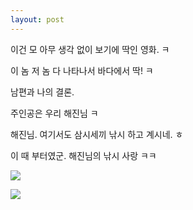 ```yaml
---
layout: post
---
```

이건 모 아무 생각 없이 보기에 딱인 영화. ㅋ

이 놈 저 놈 다 나타나서 바다에서 딱! ㅋ


남편과 나의 결론. 

주인공은 우리 해진님 ㅋ

해진님. 여기서도 삼시세끼 낚시 하고 계시네. ㅎ

이 때 부터였군. 해진님의 낚시 사랑 ㅋㅋ


![](https://dl.dropboxusercontent.com/u/9792864/images.jpg)

![](https://dl.dropboxusercontent.com/u/9792864/65674261.jpg)




